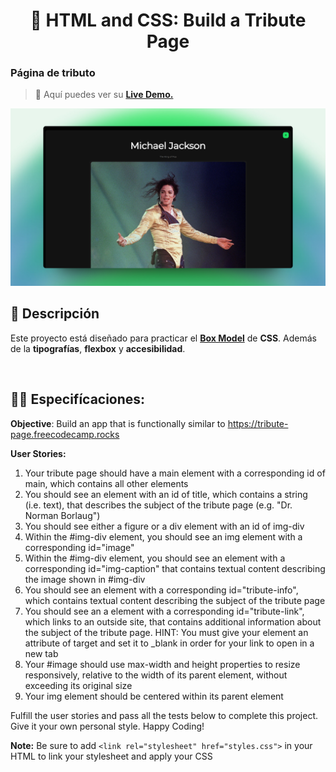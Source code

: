 <div align='center'>

# 🎨 HTML and CSS: Build a Tribute Page

</div>

### Página de tributo

> 🧩 Aquí puedes ver su [**Live Demo.**](https://tribute-page-abraham.netlify.app/)

![vista-previa](./media/preview/01-page-preview.png)

## 🚀 Descripción

Este proyecto está diseñado para practicar el [**Box Model**](https://developer.mozilla.org/en-US/docs/Learn/CSS/Building_blocks/The_box_model) de **CSS**. Además de la **tipografías**, **flexbox** y **accesibilidad**.

<br>

## 🧞‍♂️ Especifícaciones:

**Objective**: Build an app that is functionally similar to https://tribute-page.freecodecamp.rocks

**User Stories:**

1. Your tribute page should have a main element with a corresponding id of main, which contains all other elements
2. You should see an element with an id of title, which contains a string (i.e. text), that describes the subject of the tribute page (e.g. "Dr. Norman Borlaug")
3. You should see either a figure or a div element with an id of img-div
4. Within the #img-div element, you should see an img element with a corresponding id="image"
5. Within the #img-div element, you should see an element with a corresponding id="img-caption" that contains textual content describing the image shown in #img-div
6. You should see an element with a corresponding id="tribute-info", which contains textual content describing the subject of the tribute page
7. You should see an a element with a corresponding id="tribute-link", which links to an outside site, that contains additional information about the subject of the tribute page. HINT: You must give your element an attribute of target and set it to \_blank in order for your link to open in a new tab
8. Your #image should use max-width and height properties to resize responsively, relative to the width of its parent element, without exceeding its original size
9. Your img element should be centered within its parent element

Fulfill the user stories and pass all the tests below to complete this project. Give it your own personal style. Happy Coding!

**Note:** Be sure to add `<link rel="stylesheet" href="styles.css">` in your HTML to link your stylesheet and apply your CSS
